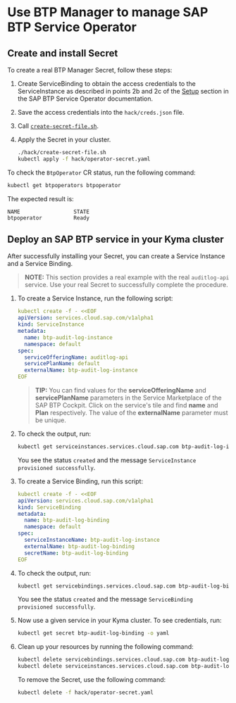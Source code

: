 # Use BTP Manager to manage SAP BTP Service Operator 


## Create and install Secret

To create a real BTP Manager Secret, follow these steps:
1. Create ServiceBinding to obtain the access credentials to the ServiceInstance as described in points 2b and 2c of the [Setup](https://github.com/SAP/sap-btp-service-operator#setup) section in the SAP BTP Service Operator documentation.
2. Save the access credentials into the `hack/creds.json` file.
3. Call [`create-secret-file.sh`](../../hack/create-secret-file.sh). 
4. Apply the Secret in your cluster. 
 
   ```sh
   ./hack/create-secret-file.sh
   kubectl apply -f hack/operator-secret.yaml
   ```

To check the `BtpOperator` CR status, run the following command:
```sh
kubectl get btpoperators btpoperator
```

The expected result is:
```
NAME                 STATE
btpoperator          Ready
```

## Deploy an SAP BTP service in your Kyma cluster

After successfully installing your Secret, you can create a Service Instance and a Service Binding.

> **NOTE:** This section provides a real example with the real `auditlog-api` service. Use your real Secret to successfully complete the procedure.

1. To create a Service Instance, run the following script:

    ```yaml
    kubectl create -f - <<EOF
    apiVersion: services.cloud.sap.com/v1alpha1
    kind: ServiceInstance
    metadata:
      name: btp-audit-log-instance
      namespace: default
    spec:
      serviceOfferingName: auditlog-api
      servicePlanName: default
      externalName: btp-audit-log-instance
    EOF
    ```

    >**TIP:** You can find values for the **serviceOfferingName** and **servicePlanName** parameters in the Service Marketplace of the SAP BTP Cockpit. Click on the service's tile and find **name** and **Plan** respectively. The value of the **externalName** parameter must be unique.

2. To check the output, run:

    ```bash
    kubectl get serviceinstances.services.cloud.sap.com btp-audit-log-instance -o yaml
    ```

    You see the status `created` and the message `ServiceInstance provisioned successfully`.

3. To create a Service Binding, run this script:

    ```yaml
    kubectl create -f - <<EOF
    apiVersion: services.cloud.sap.com/v1alpha1
    kind: ServiceBinding
    metadata:
      name: btp-audit-log-binding
      namespace: default
    spec:
      serviceInstanceName: btp-audit-log-instance
      externalName: btp-audit-log-binding
      secretName: btp-audit-log-binding
    EOF
    ```

4. To check the output, run:

    ```bash
    kubectl get servicebindings.services.cloud.sap.com btp-audit-log-binding -o yaml
    ```

    You see the status `created` and the message `ServiceBinding provisioned successfully`.

5. Now use a given service in your Kyma cluster. To see credentials, run:

    ```bash
    kubectl get secret btp-audit-log-binding -o yaml
    ```

6. Clean up your resources by running the following command:

    ```bash
    kubectl delete servicebindings.services.cloud.sap.com btp-audit-log-binding
    kubectl delete serviceinstances.services.cloud.sap.com btp-audit-log-instance
    ```
    To remove the Secret, use the following command:
    ```bash
    kubectl delete -f hack/operator-secret.yaml
    ```
